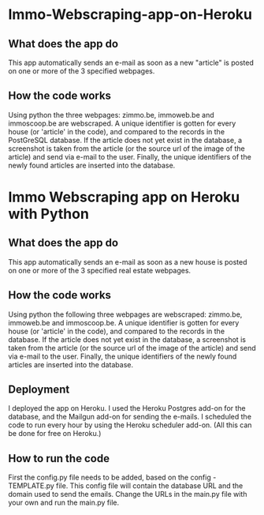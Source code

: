# Immo-Webscraping-app-on-Heroku
## What does the app do
This app automatically sends an e-mail as soon as a new "article" is posted on one or more of the 3 specified webpages.

## How the code works
Using python the three webpages: zimmo.be, immoweb.be and immoscoop.be are webscraped. A unique identifier is gotten for every house (or 'article' in the code), and compared to the records in the PostGreSQL database. If the article does not yet exist in the database, a screenshot is taken from the article (or the source url of the image of the article) and send via e-mail to the user. Finally, the unique identifiers of the newly found articles are inserted into the database.

# Immo Webscraping app on Heroku with Python
## What does the app do
This app automatically sends an e-mail as soon as a new house is posted on one or more of the 3 specified real estate webpages.

## How the code works
Using python the following three webpages are webscraped: zimmo.be, immoweb.be and immoscoop.be. A unique identifier is gotten for every house (or 'article' in the code), and compared to the records in the database. If the article does not yet exist in the database, a screenshot is taken from the article (or the source url of the image of the article) and send via e-mail to the user. Finally, the unique identifiers of the newly found articles are inserted into the database.

## Deployment
I deployed the app on Heroku. I used the Heroku Postgres add-on for the database, and the Mailgun add-on for sending the e-mails. I scheduled the code to run every hour by using the Heroku scheduler add-on. (All this can be done for free on Heroku.)

## How to run the code
First the config.py file needs to be added, based on the config - TEMPLATE.py file. This config file will contain the database URL and the domain used to send the emails.
Change the URLs in the main.py file with your own and run the main.py file.
